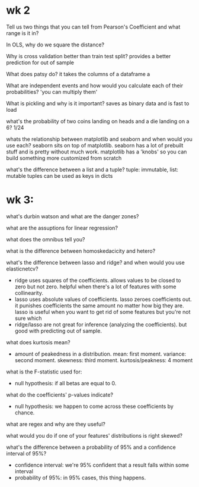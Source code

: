 # wk 2 
Tell us two things that you can tell from Pearson's Coefficient and what range is it in?

In OLS, why do we square the distance?

Why is cross validation better than train test split?
	provides a better prediction for out of sample
	
What does patsy do?
	it takes the columns of a dataframe a
	
What are independent events and how would you calculate each of their probabilities?
	'you can multiply them'
	
What is pickling and why is it important?
	saves as binary data and is fast to load
	
what's the probability of two coins landing on heads and a die landing on a 6?
	1/24
	
whats the relationship between matplotlib and seaborn and when would you use each?
	seaborn sits on top of matplotlib.  seaborn has a lot of prebuilt stuff and is pretty without much work. matplotlib has a 'knobs' so you can build something more customized from scratch
	
what's the difference between a list and a tuple?
	tuple: immutable, list: mutable
	tuples can be used as keys in dicts
	
	
	
# wk 3:


what's durbin watson and what are the danger zones?
	
what are the assuptions for linear regression?

what does the omnibus tell you?

what is the difference between homoskedacicity and hetero?

what's the difference between lasso and ridge? and when would you use elasticnetcv?

- ridge uses squares of the coefficients. allows values to be closed to zero but not zero. helpful when there's a lot of features with some collinearity.
- lasso uses absolute values of coefficients. lasso zeroes coefficients out. it punishes coefficients the same amount no matter how big they are. lasso is useful when you want to get rid of some features but you're not sure which
- ridge/lasso are not great for inference (analyzing the coefficients). but good with predicting out of sample.

what does kurtosis mean?

- amount of peakedness in a distribution. mean: first moment. variance: second moment. skewness: third moment. kurtosis/peakness: 4 moment

what is the F-statistic used for:

- null hypothesis: if all betas are equal to 0.

what do the coefficients' p-values indicate?

- null hypothesis: we happen to come across these coefficients by chance.

what are regex and why are they useful?


what would you do if one of your features' distributions is right skewed?

what's the difference between a probability of 95% and a confidence interval of 95%?

- confidence interval: we're 95% confident that a result falls within some interval
- probability of 95%: in 95% cases, this thing happens.